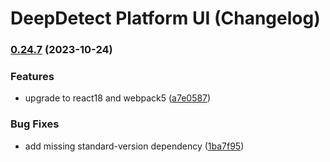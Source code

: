 # DeepDetect Platform UI (Changelog)

### [0.24.7](https://github.com/jolibrain/platform_ui/compare/v0.24.6...v0.24.7) (2023-10-24)


### Features

* upgrade to react18 and webpack5 ([a7e0587](https://github.com/jolibrain/platform_ui/commit/a7e058791c49891224d0f6c2e7fe70f4338dc7d5))


### Bug Fixes

* add missing standard-version dependency ([1ba7f95](https://github.com/jolibrain/platform_ui/commit/1ba7f95425a0b05585e5ea65b0762dcf81427310))
